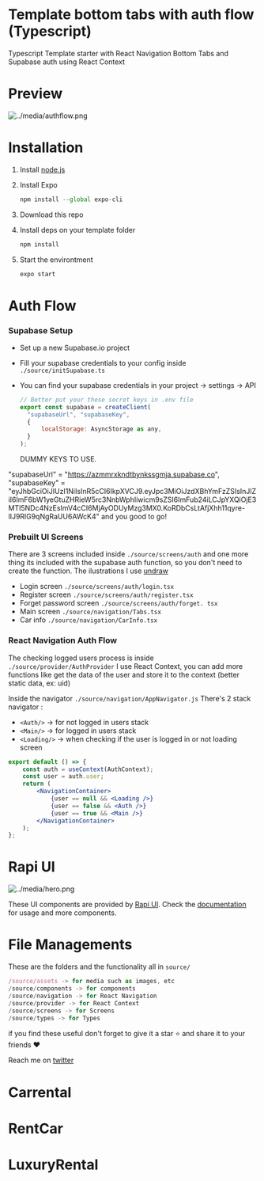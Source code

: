 # Template bottom tabs with auth flow (Typescript)

Typescript Template starter with React Navigation Bottom Tabs and Supabase auth using React Context

# Preview

![../media/authflow.png](../media/authflow.png)

# Installation

1. Install [node.js](https://nodejs.org/en/)
2. Install Expo

   ```jsx
   npm install --global expo-cli
   ```

3. Download this repo
4. Install deps on your template folder

   ```jsx
   npm install
   ```

5. Start the environtment

   ```jsx
   expo start
   ```

# Auth Flow

### Supabase Setup

- Set up a new Supabase.io project
- Fill your supabase credentials to your config inside `./source/initSupabase.ts`
- You can find your supabase credentials in your project -> settings -> API

  ```jsx
  // Better put your these secret keys in .env file
  export const supabase = createClient(
  	"supabaseUrl", "supabaseKey",
  	{
  		localStorage: AsyncStorage as any,
  	}
  );
  ```
  DUMMY KEYS TO USE.
  
"supabaseUrl" = "https://azmmrxkndtbynkssgmja.supabase.co", "supabaseKey" = "eyJhbGciOiJIUzI1NiIsInR5cCI6IkpXVCJ9.eyJpc3MiOiJzdXBhYmFzZSIsInJlZiI6ImF6bW1yeGtuZHRieW5rc3NnbWphIiwicm9sZSI6ImFub24iLCJpYXQiOjE3MTI5NDc4NzEsImV4cCI6MjAyODUyMzg3MX0.KoRDbCsLtAfjXhh11qyre-lIJ9RlG9qNgRaUU6AWcK4"
and you good to go!

### Prebuilt UI Screens

There are 3 screens included inside `./source/screens/auth` and one more thing its included with the supabase auth function, so you don't need to create the function. The ilustrations I use [undraw](https://undraw.co/)

- Login screen `./source/screens/auth/login.tsx`
- Register screen `./source/screens/auth/register.tsx`
- Forget password screen `./source/screens/auth/forget.
tsx`
- Main screen  `./source/navigation/Tabs.tsx`
- Car info `./source/navigation/CarInfo.tsx`

### React Navigation Auth Flow

The checking logged users process is inside `./source/provider/AuthProvider` I use React Context, you can add more functions like get the data of the user and store it to the context (better static data, ex: uid)

Inside the navigator `./source/navigation/AppNavigator.js`
There's 2 stack navigator :

- `<Auth/>` → for not logged in users stack
- `<Main/>` → for logged in users stack
- `<Loading/>` → when checking if the user is logged in or not loading screen

```jsx
export default () => {
	const auth = useContext(AuthContext);
	const user = auth.user;
	return (
		<NavigationContainer>
			{user == null && <Loading />}
			{user == false && <Auth />}
			{user == true && <Main />}
		</NavigationContainer>
	);
};
```

# Rapi UI

![../media/hero.png](../media/hero.png)

These UI components are provided by [Rapi UI](https://rapi-ui.kikiding.space/).
Check the [documentation](https://rapi-ui.kikiding.space/docs/) for usage and more components.

# File Managements

These are the folders and the functionality all in `source/`

```jsx
/source/assets -> for media such as images, etc
/source/components -> for components
/source/navigation -> for React Navigation
/source/provider -> for React Context
/source/screens -> for Screens
/source/types -> for Types
```

if you find these useful don't forget to give it a star ⭐ and share it to your friends ❤️

Reach me on [twitter](https://twitter.com/kikiding/)
# Carrental
# RentCar
# LuxuryRental
